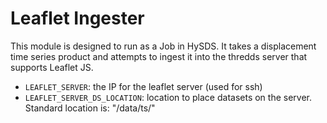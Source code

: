 # Leaflet Ingester

This module is designed to run as a Job in HySDS. It takes a displacement time series 
product and attempts to ingest it into the thredds server that supports Leaflet JS.


- `LEAFLET_SERVER`: the IP for the leaflet server (used for ssh)
- `LEAFLET_SERVER_DS_LOCATION`: location to place datasets on the server. Standard location is: "/data/ts/"
